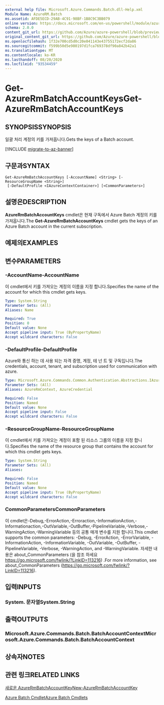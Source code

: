 ```yaml
---
external help file: Microsoft.Azure.Commands.Batch.dll-Help.xml
Module Name: AzureRM.Batch
ms.assetid: AFDE5ECD-29AB-4C91-98BF-1B8C9C3BB079
online version: https://docs.microsoft.com/en-us/powershell/module/azurerm.batch/get-azurermbatchaccountkeys
schema: 2.0.0
content_git_url: https://github.com/Azure/azure-powershell/blob/preview/src/ResourceManager/AzureBatch/Commands.Batch/help/Get-AzureRmBatchAccountKeys.md
original_content_git_url: https://github.com/Azure/azure-powershell/blob/preview/src/ResourceManager/AzureBatch/Commands.Batch/help/Get-AzureRmBatchAccountKeys.md
ms.openlocfilehash: 1f32e700cd5d0c20e041143e43755172ecf2da86
ms.sourcegitcommit: f599b50d5e980197d1fca769378df90a842b42a1
ms.translationtype: MT
ms.contentlocale: ko-KR
ms.lasthandoff: 08/20/2020
ms.locfileid: "93534459"
---
```

# <span data-ttu-id="76c3f-101">Get-AzureRmBatchAccountKeys</span><span class="sxs-lookup"><span data-stu-id="76c3f-101">Get-AzureRmBatchAccountKeys</span></span>

## <span data-ttu-id="76c3f-102">SYNOPSIS</span><span class="sxs-lookup"><span data-stu-id="76c3f-102">SYNOPSIS</span></span>
<span data-ttu-id="76c3f-103">일괄 처리 계정의 키를 가져옵니다.</span><span class="sxs-lookup"><span data-stu-id="76c3f-103">Gets the keys of a Batch account.</span></span>

[!INCLUDE [migrate-to-az-banner](../../includes/migrate-to-az-banner.md)]

## <span data-ttu-id="76c3f-104">구문과</span><span class="sxs-lookup"><span data-stu-id="76c3f-104">SYNTAX</span></span>

```
Get-AzureRmBatchAccountKeys [-AccountName] <String> [-ResourceGroupName <String>]
 [-DefaultProfile <IAzureContextContainer>] [<CommonParameters>]
```

## <span data-ttu-id="76c3f-105">설명은</span><span class="sxs-lookup"><span data-stu-id="76c3f-105">DESCRIPTION</span></span>
<span data-ttu-id="76c3f-106">**AzureRmBatchAccountKeys** cmdlet은 현재 구독에서 Azure Batch 계정의 키를 가져옵니다.</span><span class="sxs-lookup"><span data-stu-id="76c3f-106">The **Get-AzureRmBatchAccountKeys** cmdlet gets the keys of an Azure Batch account in the current subscription.</span></span>

## <span data-ttu-id="76c3f-107">예제의</span><span class="sxs-lookup"><span data-stu-id="76c3f-107">EXAMPLES</span></span>

## <span data-ttu-id="76c3f-108">변수</span><span class="sxs-lookup"><span data-stu-id="76c3f-108">PARAMETERS</span></span>

### <span data-ttu-id="76c3f-109">-AccountName</span><span class="sxs-lookup"><span data-stu-id="76c3f-109">-AccountName</span></span>
<span data-ttu-id="76c3f-110">이 cmdlet에서 키를 가져오는 계정의 이름을 지정 합니다.</span><span class="sxs-lookup"><span data-stu-id="76c3f-110">Specifies the name of the account for which this cmdlet gets keys.</span></span>

```yaml
Type: System.String
Parameter Sets: (All)
Aliases: Name

Required: True
Position: 0
Default value: None
Accept pipeline input: True (ByPropertyName)
Accept wildcard characters: False
```

### <span data-ttu-id="76c3f-111">-DefaultProfile</span><span class="sxs-lookup"><span data-stu-id="76c3f-111">-DefaultProfile</span></span>
<span data-ttu-id="76c3f-112">Azure와 통신 하는 데 사용 되는 자격 증명, 계정, 테 넌 트 및 구독입니다.</span><span class="sxs-lookup"><span data-stu-id="76c3f-112">The credentials, account, tenant, and subscription used for communication with azure.</span></span>

```yaml
Type: Microsoft.Azure.Commands.Common.Authentication.Abstractions.IAzureContextContainer
Parameter Sets: (All)
Aliases: AzureRmContext, AzureCredential

Required: False
Position: Named
Default value: None
Accept pipeline input: False
Accept wildcard characters: False
```

### <span data-ttu-id="76c3f-113">-ResourceGroupName</span><span class="sxs-lookup"><span data-stu-id="76c3f-113">-ResourceGroupName</span></span>
<span data-ttu-id="76c3f-114">이 cmdlet에서 키를 가져오는 계정이 포함 된 리소스 그룹의 이름을 지정 합니다.</span><span class="sxs-lookup"><span data-stu-id="76c3f-114">Specifies the name of the resource group that contains the account for which this cmdlet gets keys.</span></span>

```yaml
Type: System.String
Parameter Sets: (All)
Aliases:

Required: False
Position: Named
Default value: None
Accept pipeline input: True (ByPropertyName)
Accept wildcard characters: False
```

### <span data-ttu-id="76c3f-115">CommonParameters</span><span class="sxs-lookup"><span data-stu-id="76c3f-115">CommonParameters</span></span>
<span data-ttu-id="76c3f-116">이 cmdlet은-Debug,-ErrorAction,-Erroraction,-InformationAction,-Informationaction,-OutVariable,-OutBuffer,-PipelineVariable,-Verbose,-WarningAction,-WarningVariable 등의 공통 매개 변수를 지원 합니다.</span><span class="sxs-lookup"><span data-stu-id="76c3f-116">This cmdlet supports the common parameters: -Debug, -ErrorAction, -ErrorVariable, -InformationAction, -InformationVariable, -OutVariable, -OutBuffer, -PipelineVariable, -Verbose, -WarningAction, and -WarningVariable.</span></span> <span data-ttu-id="76c3f-117">자세한 내용은 about_CommonParameters (을 참조 하세요 https://go.microsoft.com/fwlink/?LinkID=113216) .</span><span class="sxs-lookup"><span data-stu-id="76c3f-117">For more information, see about_CommonParameters (https://go.microsoft.com/fwlink/?LinkID=113216).</span></span>

## <span data-ttu-id="76c3f-118">입력</span><span class="sxs-lookup"><span data-stu-id="76c3f-118">INPUTS</span></span>

### <span data-ttu-id="76c3f-119">System. 문자열</span><span class="sxs-lookup"><span data-stu-id="76c3f-119">System.String</span></span>

## <span data-ttu-id="76c3f-120">출력</span><span class="sxs-lookup"><span data-stu-id="76c3f-120">OUTPUTS</span></span>

### <span data-ttu-id="76c3f-121">Microsoft.Azure.Commands.Batch.BatchAccountContext</span><span class="sxs-lookup"><span data-stu-id="76c3f-121">Microsoft.Azure.Commands.Batch.BatchAccountContext</span></span>

## <span data-ttu-id="76c3f-122">상속자</span><span class="sxs-lookup"><span data-stu-id="76c3f-122">NOTES</span></span>

## <span data-ttu-id="76c3f-123">관련 링크</span><span class="sxs-lookup"><span data-stu-id="76c3f-123">RELATED LINKS</span></span>

[<span data-ttu-id="76c3f-124">새로운 AzureRmBatchAccountKey</span><span class="sxs-lookup"><span data-stu-id="76c3f-124">New-AzureRmBatchAccountKey</span></span>](./New-AzureRmBatchAccountKey.md)

[<span data-ttu-id="76c3f-125">Azure Batch Cmdlet</span><span class="sxs-lookup"><span data-stu-id="76c3f-125">Azure Batch Cmdlets</span></span>](./AzureRM.Batch.md)


